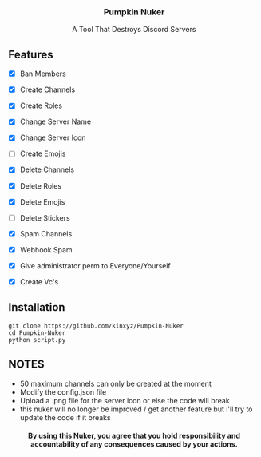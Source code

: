<h3 align="center">  
  Pumpkin Nuker
  </h3>
<p align="center">
A Tool That Destroys Discord Servers
</p>

## Features
 - [x] Ban Members
 - [x] Create Channels 
 - [x] Create Roles 
 - [x] Change Server Name
 - [x] Change Server Icon
 - [ ] Create Emojis
 - [x] Delete Channels 
 - [x] Delete Roles 
 - [x] Delete Emojis 
 - [ ] Delete Stickers 
 - [x] Spam Channels
 - [x] Webhook Spam
 - [x] Give administrator perm to Everyone/Yourself
 - [x] Create Vc's


<h2>Installation</h2>

```
git clone https://github.com/kinxyz/Pumpkin-Nuker
cd Pumpkin-Nuker
python script.py
```

## NOTES
- 50 maximum channels can only be created at the moment
- Modify the config.json file
- Upload a .png file for the server icon or else the code will break
- this nuker will no longer be improved / get another feature but i'll try to update the code if it breaks

<h4 align="center"> By using this Nuker, you agree that you hold responsibility and accountability of any consequences caused by your actions. </h4>
